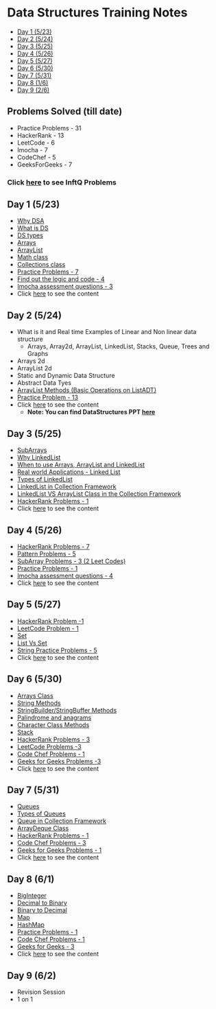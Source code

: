 # Data Structures Training Notes

- [Day 1 (5/23)](#day-1-523)
- [Day 2 (5/24)](#day-2-524)
- [Day 3 (5/25)](#day-3-525)
- [Day 4 (5/26)](#day-4-526)
- [Day 5 (5/27)](#day-5-527)
- [Day 6 (5/30)](#day-6-530)
- [Day 7 (5/31)](#day-7-531)
- [Day 8 (1/6)](#day-8-61)
- [Day 9 (2/6)](#day-9-62)

## Problems Solved (till date)

- Practice Problems - 31
- HackerRank - 13
- LeetCode - 6
- Imocha - 7
- CodeChef - 5
- GeeksForGeeks - 7

### Click [here](./InftQProblems/README.md) to see InftQ Problems

## Day 1 (5/23)

- [Why DSA](./Day1/README.md#why-datastructure-and-algorithms)
- [What is DS](./Day1/README.md#ds)
- [DS types](./Day1/README.md#ds---types)
- [Arrays](./Day1/README.md#array)
- [ArrayList](./Day1/README.md#arraylist)
- [Math class](./Day1/README.md#math-class)
- [Collections class](/Day1/README.md#collections-class)
- [Practice Problems - 7](/Day1/README.md#practice-problems)
- [Find out the logic and code - 4](./Day1/README.md#find-out-the-logic-and-code)
- [Imocha assessment questions - 3](./Day1/README.md#imocha-assessment)
- Click [here](./Day1) to see the content

## Day 2 (5/24)

- What is it and Real time Examples of Linear and Non linear data structure
  - Arrays, Array2d, ArrayList, LinkedList, Stacks, Queue, Trees and Graphs
- Arrays 2d
- ArrayList 2d
- Static and Dynamic Data Structure
- Abstract Data Tyes
- [ArrayList Methods (Basic Operations on ListADT)](./Day2#demo-codes)
- [Practice Problem - 13](./Day2#problems)
- Click [here](./Day2) to see the content
  - **Note: You can find DataStructures PPT [here](./Day2/DataStructuresPPT.pdf)** 

## Day 3 (5/25)

- [SubArrays](./Day3#sub-arrays)
- [Why LinkedList](./Day3#why-linkedlist)
- [When to use Arrays, ArrayList and LinkedList](./Day3#when-to-choose-arrays-arraylist-and-linkedlist)
- [Real world Applications - Linked List](./Day3/README.md#real-world-applications---linked-list)
- [Types of LinkedList](./Day3/README.md#types-of-linked-list)
- [LinkedList in Collection Framework](./Day3/README.md#linkedlist-in-collection-framework)
- [LinkedList VS ArrayList Class in the Collection Framework](./Day3/README.md#linkedlist-vs-arraylist-class-in-the-collection-framework)
- [HackerRank Problems - 1](./Day3/README.md#hackerrank)
- Click [here](./Day3) to see the content

## Day 4 (5/26)

- [HackerRank Problems - 7](./Day4/README.md#hackerrank-problems)
- [Pattern Problems - 5](./Day4/README.md#pattern-problems)
- [SubArray Problems - 3 (2 Leet Codes)](./Day4/README.md#subarray-problems)
- [Practice Problems - 1](./Day4/README.md#practice-problem)
- [Imocha assessment questions - 4](./Day4/README.md#imocha-assessment)
- Click [here](./Day4) to see the content

## Day 5 (5/27)

- [HackerRank Problem -1](./Day5#hackerrank-problems)
- [LeetCode Problem - 1](./Day5#leetcode-problems)
- [Set](./Day5#set)
- [List Vs Set](/Day5#list-vs-set)
- [String Practice Problems - 5](/Day5#string-problems)
- Click [here](./Day5) to see the content

## Day 6 (5/30)

- [Arrays Class](./Day6#arrays-class)
- [String Methods](./Day6#string-class)
- [StringBuilder/StringBuffer Methods](./Day6#string-buffer-and-string-bulider)
- [Palindrome and anagrams](./Day6#palindrome)
- [Character Class Methods](./Day6#character-class-methods-used-frequently)
- [Stack](./Day6#stack)
- [HackerRank Problems - 3](./Day6#hackerrank-problems)
- [LeetCode Problems -3](./Day6#leet-code-problems)
- [Code Chef Problems - 1](./Day6#codechef-problems)
- [Geeks for Geeks Problems -3](./Day6#geeks-for-geeks-problem-home-work-problems)
- Click [here](./Day6) to see the content

## Day 7 (5/31)

- [Queues](./Day7#queue)
- [Types of Queues](./Day7#types-of-queues)
- [Queue in Collection Framework](./Day7#queue-in--in-collection-framework)
- [ArrayDeque Class](./Day7#arraydeque-class)
- [HackerRank Problems - 1](./Day7#hackerrank-problems)
- [Code Chef Problems - 3](./Day7#code-chef-problems)
- [Geeks for Geeks Problems - 1](./Day7#geeks-for-geeks-problems)
- Click [here](./Day7) to see the content

## Day 8 (6/1)

- [BigInteger](./Day8#biginteger)
- [Decimal to Binary](./Day8#decimal-to-binary)
- [Binary to Decimal](./Day8#binary-to-decimal)
- [Map](./Day8#map)
- [HashMap](./Day8#hashmap-methods)
- [Practice Problems - 1](./Day8#hashmap-practice-problems)
- [Code Chef Problems - 1](./Day8#code-chef-problems)
- [Geeks for Geeks - 3](./Day8#geeks-for-geeks-problems)
- Click [here](./Day8) to see the content

## Day 9 (6/2)

- Revision Session 
- 1 on 1



